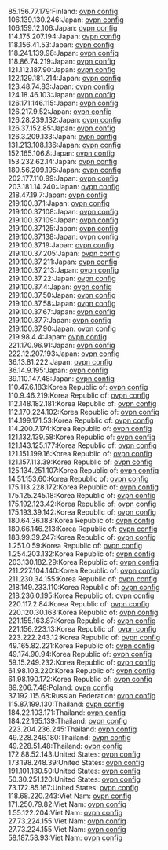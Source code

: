 85.156.77.179:Finland: [ovpn config](vpn/85_156_77_179.ovpn)  
106.139.130.246:Japan: [ovpn config](vpn/106_139_130_246.ovpn)  
106.159.12.106:Japan: [ovpn config](vpn/106_159_12_106.ovpn)  
114.175.207.194:Japan: [ovpn config](vpn/114_175_207_194.ovpn)  
118.156.41.53:Japan: [ovpn config](vpn/118_156_41_53.ovpn)  
118.241.139.98:Japan: [ovpn config](vpn/118_241_139_98.ovpn)  
118.86.74.219:Japan: [ovpn config](vpn/118_86_74_219.ovpn)  
121.112.187.90:Japan: [ovpn config](vpn/121_112_187_90.ovpn)  
122.129.181.214:Japan: [ovpn config](vpn/122_129_181_214.ovpn)  
123.48.74.83:Japan: [ovpn config](vpn/123_48_74_83.ovpn)  
124.18.46.103:Japan: [ovpn config](vpn/124_18_46_103.ovpn)  
126.171.146.115:Japan: [ovpn config](vpn/126_171_146_115.ovpn)  
126.217.9.52:Japan: [ovpn config](vpn/126_217_9_52.ovpn)  
126.28.239.132:Japan: [ovpn config](vpn/126_28_239_132.ovpn)  
126.37.152.85:Japan: [ovpn config](vpn/126_37_152_85.ovpn)  
126.3.209.133:Japan: [ovpn config](vpn/126_3_209_133.ovpn)  
131.213.108.136:Japan: [ovpn config](vpn/131_213_108_136.ovpn)  
152.165.106.8:Japan: [ovpn config](vpn/152_165_106_8.ovpn)  
153.232.62.14:Japan: [ovpn config](vpn/153_232_62_14.ovpn)  
180.56.209.195:Japan: [ovpn config](vpn/180_56_209_195.ovpn)  
202.177.110.99:Japan: [ovpn config](vpn/202_177_110_99.ovpn)  
203.181.14.240:Japan: [ovpn config](vpn/203_181_14_240.ovpn)  
218.47.19.7:Japan: [ovpn config](vpn/218_47_19_7.ovpn)  
219.100.37.1:Japan: [ovpn config](vpn/219_100_37_1.ovpn)  
219.100.37.108:Japan: [ovpn config](vpn/219_100_37_108.ovpn)  
219.100.37.109:Japan: [ovpn config](vpn/219_100_37_109.ovpn)  
219.100.37.125:Japan: [ovpn config](vpn/219_100_37_125.ovpn)  
219.100.37.138:Japan: [ovpn config](vpn/219_100_37_138.ovpn)  
219.100.37.19:Japan: [ovpn config](vpn/219_100_37_19.ovpn)  
219.100.37.205:Japan: [ovpn config](vpn/219_100_37_205.ovpn)  
219.100.37.211:Japan: [ovpn config](vpn/219_100_37_211.ovpn)  
219.100.37.213:Japan: [ovpn config](vpn/219_100_37_213.ovpn)  
219.100.37.22:Japan: [ovpn config](vpn/219_100_37_22.ovpn)  
219.100.37.4:Japan: [ovpn config](vpn/219_100_37_4.ovpn)  
219.100.37.50:Japan: [ovpn config](vpn/219_100_37_50.ovpn)  
219.100.37.58:Japan: [ovpn config](vpn/219_100_37_58.ovpn)  
219.100.37.67:Japan: [ovpn config](vpn/219_100_37_67.ovpn)  
219.100.37.7:Japan: [ovpn config](vpn/219_100_37_7.ovpn)  
219.100.37.90:Japan: [ovpn config](vpn/219_100_37_90.ovpn)  
219.98.4.4:Japan: [ovpn config](vpn/219_98_4_4.ovpn)  
221.170.96.91:Japan: [ovpn config](vpn/221_170_96_91.ovpn)  
222.12.207.193:Japan: [ovpn config](vpn/222_12_207_193.ovpn)  
36.13.81.222:Japan: [ovpn config](vpn/36_13_81_222.ovpn)  
36.14.9.195:Japan: [ovpn config](vpn/36_14_9_195.ovpn)  
39.110.147.48:Japan: [ovpn config](vpn/39_110_147_48.ovpn)  
110.47.6.183:Korea Republic of: [ovpn config](vpn/110_47_6_183.ovpn)  
110.9.46.219:Korea Republic of: [ovpn config](vpn/110_9_46_219.ovpn)  
112.148.182.181:Korea Republic of: [ovpn config](vpn/112_148_182_181.ovpn)  
112.170.224.102:Korea Republic of: [ovpn config](vpn/112_170_224_102.ovpn)  
114.199.171.53:Korea Republic of: [ovpn config](vpn/114_199_171_53.ovpn)  
114.200.7.174:Korea Republic of: [ovpn config](vpn/114_200_7_174.ovpn)  
121.132.139.58:Korea Republic of: [ovpn config](vpn/121_132_139_58.ovpn)  
121.143.125.177:Korea Republic of: [ovpn config](vpn/121_143_125_177.ovpn)  
121.151.199.16:Korea Republic of: [ovpn config](vpn/121_151_199_16.ovpn)  
121.157.113.39:Korea Republic of: [ovpn config](vpn/121_157_113_39.ovpn)  
125.134.251.107:Korea Republic of: [ovpn config](vpn/125_134_251_107.ovpn)  
14.51.153.60:Korea Republic of: [ovpn config](vpn/14_51_153_60.ovpn)  
175.113.228.172:Korea Republic of: [ovpn config](vpn/175_113_228_172.ovpn)  
175.125.245.18:Korea Republic of: [ovpn config](vpn/175_125_245_18.ovpn)  
175.192.123.42:Korea Republic of: [ovpn config](vpn/175_192_123_42.ovpn)  
175.193.39.142:Korea Republic of: [ovpn config](vpn/175_193_39_142.ovpn)  
180.64.36.183:Korea Republic of: [ovpn config](vpn/180_64_36_183.ovpn)  
180.66.146.213:Korea Republic of: [ovpn config](vpn/180_66_146_213.ovpn)  
183.99.39.247:Korea Republic of: [ovpn config](vpn/183_99_39_247.ovpn)  
1.251.0.59:Korea Republic of: [ovpn config](vpn/1_251_0_59.ovpn)  
1.254.203.132:Korea Republic of: [ovpn config](vpn/1_254_203_132.ovpn)  
203.130.182.29:Korea Republic of: [ovpn config](vpn/203_130_182_29.ovpn)  
211.227.104.140:Korea Republic of: [ovpn config](vpn/211_227_104_140.ovpn)  
211.230.34.155:Korea Republic of: [ovpn config](vpn/211_230_34_155.ovpn)  
218.149.233.110:Korea Republic of: [ovpn config](vpn/218_149_233_110.ovpn)  
218.236.0.195:Korea Republic of: [ovpn config](vpn/218_236_0_195.ovpn)  
220.117.2.84:Korea Republic of: [ovpn config](vpn/220_117_2_84.ovpn)  
220.120.30.163:Korea Republic of: [ovpn config](vpn/220_120_30_163.ovpn)  
221.155.163.87:Korea Republic of: [ovpn config](vpn/221_155_163_87.ovpn)  
221.156.223.13:Korea Republic of: [ovpn config](vpn/221_156_223_13.ovpn)  
223.222.243.12:Korea Republic of: [ovpn config](vpn/223_222_243_12.ovpn)  
49.165.82.221:Korea Republic of: [ovpn config](vpn/49_165_82_221.ovpn)  
49.174.90.94:Korea Republic of: [ovpn config](vpn/49_174_90_94.ovpn)  
59.15.249.232:Korea Republic of: [ovpn config](vpn/59_15_249_232.ovpn)  
61.98.103.220:Korea Republic of: [ovpn config](vpn/61_98_103_220.ovpn)  
61.98.190.172:Korea Republic of: [ovpn config](vpn/61_98_190_172.ovpn)  
89.206.7.48:Poland: [ovpn config](vpn/89_206_7_48.ovpn)  
37.192.115.68:Russian Federation: [ovpn config](vpn/37_192_115_68.ovpn)  
115.87.199.130:Thailand: [ovpn config](vpn/115_87_199_130.ovpn)  
184.22.103.171:Thailand: [ovpn config](vpn/184_22_103_171.ovpn)  
184.22.165.139:Thailand: [ovpn config](vpn/184_22_165_139.ovpn)  
223.204.236.245:Thailand: [ovpn config](vpn/223_204_236_245.ovpn)  
49.228.246.180:Thailand: [ovpn config](vpn/49_228_246_180.ovpn)  
49.228.51.48:Thailand: [ovpn config](vpn/49_228_51_48.ovpn)  
172.88.52.143:United States: [ovpn config](vpn/172_88_52_143.ovpn)  
173.198.248.39:United States: [ovpn config](vpn/173_198_248_39.ovpn)  
191.101.130.50:United States: [ovpn config](vpn/191_101_130_50.ovpn)  
50.30.251.120:United States: [ovpn config](vpn/50_30_251_120.ovpn)  
73.172.85.167:United States: [ovpn config](vpn/73_172_85_167.ovpn)  
118.68.220.243:Viet Nam: [ovpn config](vpn/118_68_220_243.ovpn)  
171.250.79.82:Viet Nam: [ovpn config](vpn/171_250_79_82.ovpn)  
1.55.122.204:Viet Nam: [ovpn config](vpn/1_55_122_204.ovpn)  
27.73.224.155:Viet Nam: [ovpn config](vpn/27_73_224_155.ovpn)  
27.73.224.155:Viet Nam: [ovpn config](vpn/27_73_224_155.ovpn)  
58.187.58.93:Viet Nam: [ovpn config](vpn/58_187_58_93.ovpn)  
